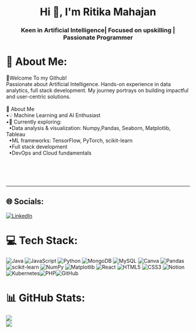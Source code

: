<h1 align="center">Hi 👋, I'm Ritika Mahajan</h1>
<h3 align="center">Keen in Artificial Intelligence| Focused on upskilling | Passionate Programmer</h3>

# 💫 About Me:
👋Welcome To my Github! <br>Passionate about Artificial Intelligence. Hands-on experience in data analytics, full stack development. My journey portrays on building impactful and user-centric solutions.<br><br>🚀 About Me<br>•💡 Machine Learning and AI Enthusiast<br>•🌱 Currently exploring:<br>  &nbsp;&nbsp;•Data analysis & visualization: Numpy,Pandas, Seaborn, Matplotlib, Tableau<br>  &nbsp;&nbsp;•ML frameworks: TensorFlow, PyTorch, scikit-learn<br>  &nbsp;&nbsp;•Full stack development<br>  &nbsp;&nbsp;•DevOps and Cloud fundamentals<br><br><br><br><br>
____________________________________________________________________________________________________________________________________________________________________

## 🌐 Socials:
[![LinkedIn](https://img.shields.io/badge/LinkedIn-%230077B5.svg?logo=linkedin&logoColor=white)](https://linkedin.com/in/https://www.linkedin.com/in/ritika-m-052934215/) 

# 💻 Tech Stack:
![Java](https://img.shields.io/badge/java-%23ED8B00.svg?style=flat-square&logo=openjdk&logoColor=white) ![JavaScript](https://img.shields.io/badge/javascript-%23323330.svg?style=flat-square&logo=javascript&logoColor=%23F7DF1E) ![Python](https://img.shields.io/badge/python-3670A0?style=flat-square&logo=python&logoColor=ffdd54) ![MongoDB](https://img.shields.io/badge/MongoDB-%234ea94b.svg?style=flat-square&logo=mongodb&logoColor=white) ![MySQL](https://img.shields.io/badge/mysql-4479A1.svg?style=flat-square&logo=mysql&logoColor=white) ![Canva](https://img.shields.io/badge/Canva-%2300C4CC.svg?style=flat-square&logo=Canva&logoColor=white) ![Pandas](https://img.shields.io/badge/pandas-%23150458.svg?style=flat-square&logo=pandas&logoColor=white) ![scikit-learn](https://img.shields.io/badge/scikit--learn-%23F7931E.svg?style=flat-square&logo=scikit-learn&logoColor=white) ![NumPy](https://img.shields.io/badge/numpy-%23013243.svg?style=flat-square&logo=numpy&logoColor=white) ![Matplotlib](https://img.shields.io/badge/Matplotlib-%23ffffff.svg?style=flat-square&logo=Matplotlib&logoColor=black) ![React](https://img.shields.io/badge/react-%2320232a.svg?style=flat-square&logo=react&logoColor=%2361DAFB) ![HTML5](https://img.shields.io/badge/html5-%23E34F26.svg?style=flat-square&logo=html5&logoColor=white) ![CSS3](https://img.shields.io/badge/css3-%231572B6.svg?style=flat-square&logo=css3&logoColor=white) ![Notion](https://img.shields.io/badge/Notion-%23000000.svg?style=flat-square&logo=notion&logoColor=white) ![Kubernetes](https://img.shields.io/badge/kubernetes-%23326ce5.svg?style=flat-square&logo=kubernetes&logoColor=white)![PHP](https://img.shields.io/badge/php-%23777BB4.svg?style=flat-square&logo=php&logoColor=white)![GitHub](https://img.shields.io/badge/github-%23121011.svg?style=flat-square&logo=github&logoColor=white) 


# 📊 GitHub Stats:
![](https://github-readme-stats.vercel.app/api?username=RitikaMaha&theme=vision-friendly-dark&hide_border=false&include_all_commits=false&count_private=false)<br/>
![](https://nirzak-streak-stats.vercel.app/?user=RitikaMaha&theme=vision-friendly-dark&hide_border=false)<br/>

<!-- Proudly created with GPRM ( https://gprm.itsvg.in ) -->

